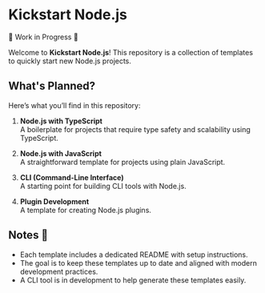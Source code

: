 # Kickstart Node.js

🚧 Work in Progress 🚧

Welcome to **Kickstart Node.js**! This repository is a collection of templates to quickly start new Node.js projects.

## What's Planned?

Here’s what you’ll find in this repository:

1. **Node.js with TypeScript**  
   A boilerplate for projects that require type safety and scalability using TypeScript.

2. **Node.js with JavaScript**  
   A straightforward template for projects using plain JavaScript.

3. **CLI (Command-Line Interface)**  
   A starting point for building CLI tools with Node.js.

4. **Plugin Development**  
   A template for creating Node.js plugins.

## Notes 📝

- Each template includes a dedicated README with setup instructions.
- The goal is to keep these templates up to date and aligned with modern development practices.
- A CLI tool is in development to help generate these templates easily.
